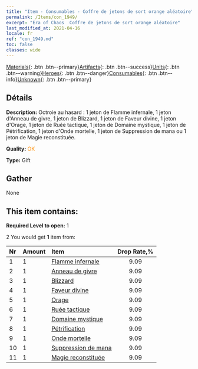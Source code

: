 ```yaml
---
title: "Item - Consumables - Coffre de jetons de sort orange aléatoire"
permalink: /Items/con_1949/
excerpt: "Era of Chaos  Coffre de jetons de sort orange aléatoire"
last_modified_at: 2021-04-16
locale: fr
ref: "con_1949.md"
toc: false
classes: wide
---
```

 [Materials](/fr/Items/){: .btn .btn--primary}[Artifacts](/fr/Items/Artifacts/){: .btn .btn--success}[Units](/fr/Items/Units/){: .btn .btn--warning}[Heroes](/fr/Items/Heroes/){: .btn .btn--danger}[Consumables](/fr/Items/Consumables/){: .btn .btn--info}[Unknown](/fr/Items/Unknown/){: .btn .btn--primary}

## Détails
 **Description:** Octroie au hasard : 1 jeton de Flamme infernale, 1 jeton d'Anneau de givre, 1 jeton de Blizzard, 1 jeton de Faveur divine, 1 jeton d'Orage, 1 jeton de Ruée tactique, 1 jeton de Domaine mystique, 1 jeton de Pétrification, 1 jeton d'Onde mortelle, 1 jeton de Suppression de mana ou 1 jeton de Magie reconstituée.

 **Quality:** <span style="color: #FF8C00">OK</span>

 **Type:** Gift

## Gather

  None

## This item contains:

 **Required Level to open:** 1

 2 You would get **1** item  from:

  | Nr | Amount |     Item    | Drop Rate,% |
  |:---|:-------|:------------|:---------:|
  | 1 | 1 | [Flamme infernale](/fr/Items/her_406/) | 9.09 | 
  | 2 | 1 | [Anneau de givre](/fr/Items/her_421/) | 9.09 | 
  | 3 | 1 | [Blizzard](/fr/Items/her_423/) | 9.09 | 
  | 4 | 1 | [Faveur divine](/fr/Items/her_432/) | 9.09 | 
  | 5 | 1 | [Orage](/fr/Items/her_445/) | 9.09 | 
  | 6 | 1 | [Ruée tactique](/fr/Items/her_450/) | 9.09 | 
  | 7 | 1 | [Domaine mystique](/fr/Items/her_470/) | 9.09 | 
  | 8 | 1 | [Pétrification](/fr/Items/her_471/) | 9.09 | 
  | 9 | 1 | [Onde mortelle](/fr/Items/her_456/) | 9.09 | 
  | 10 | 1 | [Suppression de mana](/fr/Items/her_480/) | 9.09 | 
  | 11 | 1 | [Magie reconstituée](/fr/Items/her_482/) | 9.09 | 
